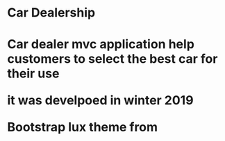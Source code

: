<h1>Car Dealership<h1>

<p>Car dealer mvc application help customers to select the best car for their use</p>
<p>it was develpoed in winter 2019</p>
<p>Bootstrap lux theme from <a href="https://bootswatch.com/lux/"></a></p>